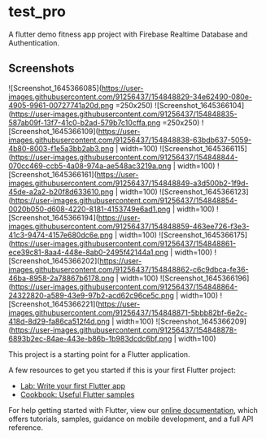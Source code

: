 # test_pro

A flutter demo fitness app project with Firebase Realtime Database and Authentication. 

## Screenshots

![Screenshot_1645366085](https://user-images.githubusercontent.com/91256437/154848829-34e62490-080e-4905-9961-00727741a20d.png =250x250)
![Screenshot_1645366104](https://user-images.githubusercontent.com/91256437/154848835-587ab09f-13f7-41c0-b2ad-579b7c10cffa.png =250x250)
![Screenshot_1645366109](https://user-images.githubusercontent.com/91256437/154848838-63bdb637-5059-4b80-8003-f1e5a3bb2ab3.png | width=100)
![Screenshot_1645366115](https://user-images.githubusercontent.com/91256437/154848844-070cc469-ccb5-4a08-974a-ae548ac3219a.png | width=100)
![Screenshot_1645366161](https://user-images.githubusercontent.com/91256437/154848849-a3d500b2-1f9d-45de-a2a2-b20f8d633610.png | width=100)
![Screenshot_1645366123](https://user-images.githubusercontent.com/91256437/154848854-0020b050-d608-4220-8181-4153749e6ad1.png | width=100)
![Screenshot_1645366194](https://user-images.githubusercontent.com/91256437/154848859-463ee726-f3e3-41c3-9474-4157e680dc6e.png | width=100)
![Screenshot_1645366175](https://user-images.githubusercontent.com/91256437/154848861-ece39c81-8aa4-448e-8ab0-2495f42144a1.png | width=100)
![Screenshot_1645366202](https://user-images.githubusercontent.com/91256437/154848862-c6c9dbca-fe36-46ba-8958-2a78867b6178.png | width=100)
![Screenshot_1645366196](https://user-images.githubusercontent.com/91256437/154848864-24322820-a589-43e9-97b2-acd62c96ce5c.png | width=100)
![Screenshot_1645366221](https://user-images.githubusercontent.com/91256437/154848871-5bbb82bf-6e2c-418d-8d29-fa86ca512f4d.png | width=100)
![Screenshot_1645366209](https://user-images.githubusercontent.com/91256437/154848878-6893b2ec-84ae-443e-b86b-1b983dcdc6bf.png | width=100)




This project is a starting point for a Flutter application.

A few resources to get you started if this is your first Flutter project:

- [Lab: Write your first Flutter app](https://flutter.dev/docs/get-started/codelab)
- [Cookbook: Useful Flutter samples](https://flutter.dev/docs/cookbook)

For help getting started with Flutter, view our
[online documentation](https://flutter.dev/docs), which offers tutorials,
samples, guidance on mobile development, and a full API reference.
